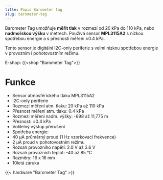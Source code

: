 ```yaml
---
title: Popis Barometer tag
slug: barometer-tag
---
```


Barometer Tag umožňuje **měřit tlak** v rozmezí od 20 kPa do 110 kPa, nebo **nadmořskou výšku** v metrech. Používá sensor **MPL3115A2** s nízkou spotřebou energie a s přesností měření ±0.4 kPa.

Tento sensor je digitální I2C-only periferie s velmi nízkou spotřebou energie v provozním i pohotovostním režimu.

E-shop: {{<shop "Barometer Tag">}}

# Funkce

  * Sensor atmosférického tlaku MPL3115A2
  * I2C-only periferie
  * Rozmezí měření atm. tlaku: 20 kPa až 110 kPa
  * Přesnost měření atm. tlaku: 0.4 kPa
  * Rozmezí měření nadm. výšky: -698 až 11,775 m
  * Přesnost: ±0.4 kPa
  * Volitelný výstup přerušení
  * Spotřeba energie:
  * 40 µA průměrný proud (1 Hz vzorkovací frekvence)
  * 2 µA proud v pohotovostním režimu
  * Rozsah provozního napětí: 2.0 V až 3.6 V
  * Rozsah provozních teplot: -40 až 85 °C
  * Rozměry: 16 x 16 mm
  * 10letá záruka



{{< hardware "Barometer Tag" >}}
